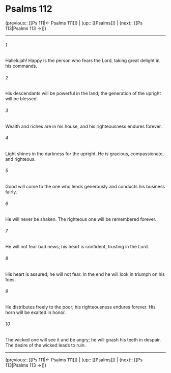 # Psalms 112

(previous:: [[Ps 111|← Psalms 111]]) | (up:: [[Psalms]]) | (next:: [[Ps 113|Psalms 113 →]])

***


###### 1 
Hallelujah! Happy is the person who fears the Lord, taking great delight in his commands. 

###### 2 
His descendants will be powerful in the land; the generation of the upright will be blessed. 

###### 3 
Wealth and riches are in his house, and his righteousness endures forever. 

###### 4 
Light shines in the darkness for the upright. He is gracious, compassionate, and righteous. 

###### 5 
Good will come to the one who lends generously and conducts his business fairly. 

###### 6 
He will never be shaken. The righteous one will be remembered forever. 

###### 7 
He will not fear bad news; his heart is confident, trusting in the Lord. 

###### 8 
His heart is assured; he will not fear. In the end he will look in triumph on his foes. 

###### 9 
He distributes freely to the poor; his righteousness endures forever. His horn will be exalted in honor. 

###### 10 
The wicked one will see it and be angry; he will gnash his teeth in despair. The desire of the wicked leads to ruin.

***

(previous:: [[Ps 111|← Psalms 111]]) | (up:: [[Psalms]]) | (next:: [[Ps 113|Psalms 113 →]])
